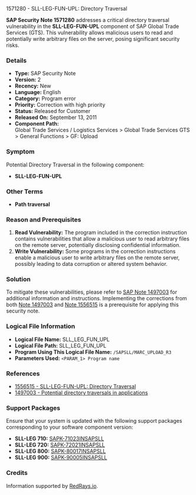 1571280 - SLL-LEG-FUN-UPL: Directory Traversal

**SAP Security Note 1571280** addresses a critical directory traversal vulnerability in the **SLL-LEG-FUN-UPL** component of SAP Global Trade Services (GTS). This vulnerability allows malicious users to read and potentially write arbitrary files on the server, posing significant security risks.

### **Details**

- **Type:** SAP Security Note
- **Version:** 2
- **Recency:** New
- **Language:** English
- **Category:** Program error
- **Priority:** Correction with high priority
- **Status:** Released for Customer
- **Released On:** September 13, 2011
- **Component Path:**  
  Global Trade Services / Logistics Services > Global Trade Services GTS > General Functions > GF: Upload

### **Symptom**

Potential Directory Traversal in the following component:
- **SLL-LEG-FUN-UPL**

### **Other Terms**
- **Path traversal**

### **Reason and Prerequisites**

1. **Read Vulnerability:** The program included in the correction instruction contains vulnerabilities that allow a malicious user to read arbitrary files on the remote server, potentially disclosing confidential information.
2. **Write Vulnerability:** Some programs in the correction instructions enable a malicious user to write arbitrary files on the remote server, possibly leading to data corruption or altered system behavior.

### **Solution**

To mitigate these vulnerabilities, please refer to [SAP Note 1497003](https://me.sap.com/notes/1497003) for additional information and instructions. Implementing the corrections from both [Note 1497003](https://me.sap.com/notes/1497003) and [Note 1556515](https://me.sap.com/notes/1556515) is a prerequisite for applying this security note.

### **Logical File Information**

- **Logical File Name:** SLL_LEG_FUN_UPL
- **Logical File Path:** SLL_LEG_FUN_UPL
- **Program Using This Logical File Name:** `/SAPSLL/MARC_UPLOAD_R3`
- **Parameters Used:** `<PARAM_1> Program name`

### **References**

- [1556515 - SLL-LEG-FUN-UPL: Directory Traversal](https://me.sap.com/notes/1556515)
- [1497003 - Potential directory traversals in applications](https://me.sap.com/notes/1497003)

### **Support Packages**

Ensure that your system is updated with the following support packages corresponding to your software component version:

- **SLL-LEG 710:** [SAPK-71023INSAPSLL](https://me.sap.com/supportpackage/SAPK-71023INSAPSLL)
- **SLL-LEG 720:** [SAPK-72021INSAPSLL](https://me.sap.com/supportpackage/SAPK-72021INSAPSLL)
- **SLL-LEG 800:** [SAPK-80017INSAPSLL](https://me.sap.com/supportpackage/SAPK-80017INSAPSLL)
- **SLL-LEG 900:** [SAPK-90005INSAPSLL](https://me.sap.com/supportpackage/SAPK-90005INSAPSLL)

### **Credits**

Information supported by [RedRays.io](https://redrays.io).